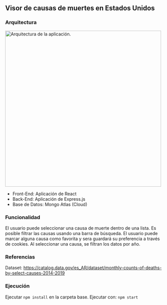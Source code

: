 ## Visor de causas de muertes en Estados Unidos

### Arquitectura
<a href="https://drive.google.com/uc?export=view&id=1OyVPqALSVNLM7IkrlFHTInNoFk96ZxFn"><img src="https://drive.google.com/uc?export=view&id=1OyVPqALSVNLM7IkrlFHTInNoFk96ZxFn" style="width: 500px; max-width: 100%; height: auto" title="Arquitectura de la aplicación." /></a>
 
- Front-End: Aplicación de React
- Back-End: Aplicación de Express.js
- Base de Datos: Mongo Atlas (Cloud)
 
### Funcionalidad

El usuario puede seleccionar una causa de muerte dentro de una lista.
Es posible filtrar las causas usando una barra de búsqueda.
El usuario puede marcar alguna causa como favorita y sera guardará su preferencia a través de cookies.
Al seleccionar una causa, se filtran los datos por año.

### Referencias

Dataset: https://catalog.data.gov/es_AR/dataset/monthly-counts-of-deaths-by-select-causes-2014-2019

### Ejecución
Ejecutar `npm install` en la carpeta base.
Ejecutar con: `npm start`

